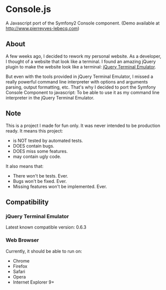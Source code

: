 Console.js
==========

A Javascript port of the Symfony2 Console component. (Demo available at http://www.pierreyves-lebecq.com)

About
-----

A few weeks ago, I decided to rework my personal website. As a developer, I thought of a website that look like
a terminal.
I found an amazing jQuery plugin to make the website look like a terminal: [jQuery Terminal Emulator][jquery-terminal].

But even with the tools provided in jQuery Terminal Emulator, I missed a really powerful command line interpreter with options and arguments parsing, output formatting, etc.
That's why I decided to port the Symfony Console Component to javascript: To be able to use it as my command line interpreter
in the jQuery Terminal Emulator.

Note
----

This is a project I made for fun only. It was never intended to be production ready.
It means this project:
- is NOT tested by automated tests.
- DOES contain bugs.
- DOES miss some features.
- may contain ugly code.

It also means that:
- There won't be tests. Ever.
- Bugs won't be fixed. Ever.
- Missing features won't be implemented. Ever.

[jquery-terminal]: http://terminal.jcubic.pl/

Compatibility
-------------

### jQuery Terminal Emulator

Latest known compatible version: 0.6.3

### Web Browser

Currently, it should be able to run on:
- Chrome
- Firefox
- Safari
- Opera
- Internet Explorer 9+
